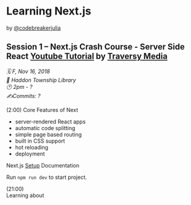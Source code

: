 # Learning Next.js

by [@codebreakerjulia](https://www.instagram.com/codebreakerjulia/)

## Session 1 – Next.js Crash Course - Server Side React [Youtube Tutorial](https://www.youtube.com/watch?v=IkOVe40Sy0U) by [Traversy Media](https://www.youtube.com/channel/UC29ju8bIPH5as8OGnQzwJyA)

*🗓 F, Nov 16, 2018* <br>
*📍 Haddon Township Library* <br>
*🕐 2pm - ?* <br>
*✍️Commits: ?* <br>

(2:00) Core Features of Next
* server-rendered React apps
* automatic code splitting
* simple page based routing
* built in CSS support
* hot reloading
* deployment

Next.js [Setup](https://nextjs.org/docs/) Documentation

Run ```npm run dev``` to start project.<br>

(21:00)<br>
Learning about <style jsx> for styling and Layout (how it displays props.children) has been most interesting so far
![20min](/assets/20-min.gif)